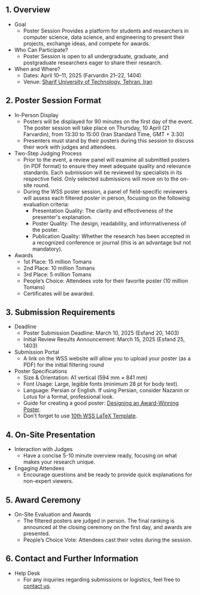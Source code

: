 ## 1\. Overview

- Goal
  - Poster Session Provides a platform for students and researchers in computer science, data science, and engineering
    to present their projects, exchange ideas, and compete for awards.
- Who Can Participate?
  - Poster Session is open to all undergraduate, graduate, and postgraduate researchers eager to share their research.
- When and Where?
  - Dates: April 10–11, 2025 (Farvardin 21–22, 1404)
  - Venue: [Sharif University of Technology, Tehran, Iran](https://maps.app.goo.gl/A24SRLUYxWioobQw6)

## 2\. Poster Session Format

- In-Person Display
  - Posters will be displayed for 90 minutes on the first day of the event. The poster session will take place on
    Thursday, 10 April (21 Farvardin), from 13:30 to 15:00 (Iran Standard Time, GMT + 3:30)
  - Presenters must stand by their posters during this session to discuss their work with judges and attendees.
- Two-Step Judging Process
  - Prior to the event, a review panel will examine all submitted posters (in PDF format) to ensure they meet adequate
    quality and relevance standards. Each submission will be reviewed by specialists in its respective field. Only
    selected submissions will move on to the on-site round.
  - During the WSS poster session, a panel of field-specific reviewers will assess each filtered poster in person,
    focusing on the following evaluation criteria:
    - Presentation Quality: The clarity and effectiveness of the presenter's explanation.
    - Poster Quality: The design, readability, and informativeness of the poster.
    - Publication Quality: Whether the research has been accepted in a recognized conference or journal (this is an
      advantage but not mandatory).
- Awards
  - 1st Place: 15 million Tomans
  - 2nd Place: 10 million Tomans
  - 3rd Place: 5 million Tomans
  - People’s Choice: Attendees vote for their favorite poster (10 million Tomans)
  - Certificates will be awarded.

## 3\. Submission Requirements

- Deadline
  - Poster Submission Deadline: March 10, 2025 (Esfand 20, 1403)
  - Initial Review Results Announcement: March 15, 2025 (Esfand 25, 1403)
- Submission Portal
  - A link on the WSS website will allow you to upload your poster (as a PDF) for the initial filtering round
- Poster Specifications
  - Size & Orientation: A1 vertical (594 mm × 841 mm)
  - Font Usage: Large, legible fonts (minimum 28 pt for body text).
  - Language: Persian or English. If using Persian, consider Nazanin or Lotus for a formal, professional look.
  - Guide for creating a good
    poster: [Designing an Award-Winning Poster](https://blogs.lse.ac.uk/impactofsocialsciences/2018/05/11/how-to-design-an-award-winning-conference-poster/).
  - Don't forget to use [10th WSS LaTeX Template](https://s3.ir-thr-at1.arvanstorage.ir/wss/poster-zip/10th%20WSS%20-%20PosterSession%20Template.zip).

## 4\. On-Site Presentation

- Interaction with Judges
  - Have a concise 5-10 minute overview ready, focusing on what makes your research unique.
- Engaging Attendees
  - Encourage questions and be ready to provide quick explanations for non-expert viewers.

## 5\. Award Ceremony

- On-Site Evaluation and Awards
  - The filtered posters are judged in person. The final ranking is announced at the closing ceremony on the first
    day, and awards are presented.
  - People’s Choice Vote: Attendees cast their votes during the session.

## 6\. Contact and Further Information

- Help Desk
  - For any inquiries regarding submissions or logistics, feel free to [contact us](https://t.me/wss_info).
